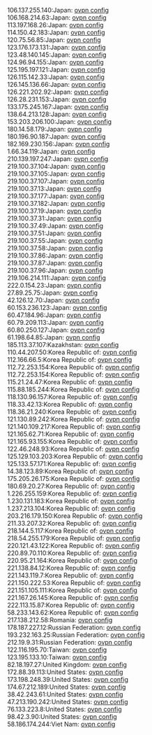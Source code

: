 106.137.255.140:Japan: [ovpn config](vpn/106_137_255_140.ovpn)  
106.168.214.63:Japan: [ovpn config](vpn/106_168_214_63.ovpn)  
113.197.168.26:Japan: [ovpn config](vpn/113_197_168_26.ovpn)  
114.150.42.183:Japan: [ovpn config](vpn/114_150_42_183.ovpn)  
120.75.56.85:Japan: [ovpn config](vpn/120_75_56_85.ovpn)  
123.176.173.131:Japan: [ovpn config](vpn/123_176_173_131.ovpn)  
123.48.140.145:Japan: [ovpn config](vpn/123_48_140_145.ovpn)  
124.96.94.155:Japan: [ovpn config](vpn/124_96_94_155.ovpn)  
125.195.197.121:Japan: [ovpn config](vpn/125_195_197_121.ovpn)  
126.115.142.33:Japan: [ovpn config](vpn/126_115_142_33.ovpn)  
126.145.136.66:Japan: [ovpn config](vpn/126_145_136_66.ovpn)  
126.221.202.92:Japan: [ovpn config](vpn/126_221_202_92.ovpn)  
126.28.231.153:Japan: [ovpn config](vpn/126_28_231_153.ovpn)  
133.175.245.167:Japan: [ovpn config](vpn/133_175_245_167.ovpn)  
138.64.213.128:Japan: [ovpn config](vpn/138_64_213_128.ovpn)  
153.203.206.100:Japan: [ovpn config](vpn/153_203_206_100.ovpn)  
180.14.58.179:Japan: [ovpn config](vpn/180_14_58_179.ovpn)  
180.196.90.187:Japan: [ovpn config](vpn/180_196_90_187.ovpn)  
182.169.230.156:Japan: [ovpn config](vpn/182_169_230_156.ovpn)  
1.66.34.119:Japan: [ovpn config](vpn/1_66_34_119.ovpn)  
210.139.197.247:Japan: [ovpn config](vpn/210_139_197_247.ovpn)  
219.100.37.104:Japan: [ovpn config](vpn/219_100_37_104.ovpn)  
219.100.37.105:Japan: [ovpn config](vpn/219_100_37_105.ovpn)  
219.100.37.107:Japan: [ovpn config](vpn/219_100_37_107.ovpn)  
219.100.37.13:Japan: [ovpn config](vpn/219_100_37_13.ovpn)  
219.100.37.177:Japan: [ovpn config](vpn/219_100_37_177.ovpn)  
219.100.37.182:Japan: [ovpn config](vpn/219_100_37_182.ovpn)  
219.100.37.19:Japan: [ovpn config](vpn/219_100_37_19.ovpn)  
219.100.37.31:Japan: [ovpn config](vpn/219_100_37_31.ovpn)  
219.100.37.49:Japan: [ovpn config](vpn/219_100_37_49.ovpn)  
219.100.37.51:Japan: [ovpn config](vpn/219_100_37_51.ovpn)  
219.100.37.55:Japan: [ovpn config](vpn/219_100_37_55.ovpn)  
219.100.37.58:Japan: [ovpn config](vpn/219_100_37_58.ovpn)  
219.100.37.86:Japan: [ovpn config](vpn/219_100_37_86.ovpn)  
219.100.37.87:Japan: [ovpn config](vpn/219_100_37_87.ovpn)  
219.100.37.96:Japan: [ovpn config](vpn/219_100_37_96.ovpn)  
219.106.214.111:Japan: [ovpn config](vpn/219_106_214_111.ovpn)  
222.0.154.23:Japan: [ovpn config](vpn/222_0_154_23.ovpn)  
27.89.25.75:Japan: [ovpn config](vpn/27_89_25_75.ovpn)  
42.126.12.70:Japan: [ovpn config](vpn/42_126_12_70.ovpn)  
60.153.236.123:Japan: [ovpn config](vpn/60_153_236_123.ovpn)  
60.47.184.96:Japan: [ovpn config](vpn/60_47_184_96.ovpn)  
60.79.209.113:Japan: [ovpn config](vpn/60_79_209_113.ovpn)  
60.80.250.127:Japan: [ovpn config](vpn/60_80_250_127.ovpn)  
61.198.64.85:Japan: [ovpn config](vpn/61_198_64_85.ovpn)  
185.113.37.107:Kazakhstan: [ovpn config](vpn/185_113_37_107.ovpn)  
110.44.207.50:Korea Republic of: [ovpn config](vpn/110_44_207_50.ovpn)  
112.166.66.5:Korea Republic of: [ovpn config](vpn/112_166_66_5.ovpn)  
112.72.253.154:Korea Republic of: [ovpn config](vpn/112_72_253_154.ovpn)  
112.72.253.154:Korea Republic of: [ovpn config](vpn/112_72_253_154.ovpn)  
115.21.24.47:Korea Republic of: [ovpn config](vpn/115_21_24_47.ovpn)  
115.88.185.244:Korea Republic of: [ovpn config](vpn/115_88_185_244.ovpn)  
118.130.96.157:Korea Republic of: [ovpn config](vpn/118_130_96_157.ovpn)  
118.33.42.13:Korea Republic of: [ovpn config](vpn/118_33_42_13.ovpn)  
118.36.21.240:Korea Republic of: [ovpn config](vpn/118_36_21_240.ovpn)  
121.130.89.242:Korea Republic of: [ovpn config](vpn/121_130_89_242.ovpn)  
121.140.109.217:Korea Republic of: [ovpn config](vpn/121_140_109_217.ovpn)  
121.165.62.71:Korea Republic of: [ovpn config](vpn/121_165_62_71.ovpn)  
121.165.93.155:Korea Republic of: [ovpn config](vpn/121_165_93_155.ovpn)  
122.46.248.93:Korea Republic of: [ovpn config](vpn/122_46_248_93.ovpn)  
125.129.103.203:Korea Republic of: [ovpn config](vpn/125_129_103_203.ovpn)  
125.133.57.171:Korea Republic of: [ovpn config](vpn/125_133_57_171.ovpn)  
14.38.123.89:Korea Republic of: [ovpn config](vpn/14_38_123_89.ovpn)  
175.205.26.175:Korea Republic of: [ovpn config](vpn/175_205_26_175.ovpn)  
180.69.20.27:Korea Republic of: [ovpn config](vpn/180_69_20_27.ovpn)  
1.226.255.159:Korea Republic of: [ovpn config](vpn/1_226_255_159.ovpn)  
1.230.131.183:Korea Republic of: [ovpn config](vpn/1_230_131_183.ovpn)  
1.237.213.104:Korea Republic of: [ovpn config](vpn/1_237_213_104.ovpn)  
203.216.179.150:Korea Republic of: [ovpn config](vpn/203_216_179_150.ovpn)  
211.33.207.32:Korea Republic of: [ovpn config](vpn/211_33_207_32.ovpn)  
218.144.5.117:Korea Republic of: [ovpn config](vpn/218_144_5_117.ovpn)  
218.54.255.179:Korea Republic of: [ovpn config](vpn/218_54_255_179.ovpn)  
220.121.43.122:Korea Republic of: [ovpn config](vpn/220_121_43_122.ovpn)  
220.89.70.110:Korea Republic of: [ovpn config](vpn/220_89_70_110.ovpn)  
220.95.21.164:Korea Republic of: [ovpn config](vpn/220_95_21_164.ovpn)  
221.138.84.12:Korea Republic of: [ovpn config](vpn/221_138_84_12.ovpn)  
221.143.119.7:Korea Republic of: [ovpn config](vpn/221_143_119_7.ovpn)  
221.150.222.53:Korea Republic of: [ovpn config](vpn/221_150_222_53.ovpn)  
221.151.105.111:Korea Republic of: [ovpn config](vpn/221_151_105_111.ovpn)  
221.167.26.145:Korea Republic of: [ovpn config](vpn/221_167_26_145.ovpn)  
222.113.15.87:Korea Republic of: [ovpn config](vpn/222_113_15_87.ovpn)  
58.233.143.62:Korea Republic of: [ovpn config](vpn/58_233_143_62.ovpn)  
217.138.212.58:Romania: [ovpn config](vpn/217_138_212_58.ovpn)  
178.187.227.12:Russian Federation: [ovpn config](vpn/178_187_227_12.ovpn)  
193.232.163.25:Russian Federation: [ovpn config](vpn/193_232_163_25.ovpn)  
212.19.9.31:Russian Federation: [ovpn config](vpn/212_19_9_31.ovpn)  
122.116.195.70:Taiwan: [ovpn config](vpn/122_116_195_70.ovpn)  
123.195.133.10:Taiwan: [ovpn config](vpn/123_195_133_10.ovpn)  
82.18.197.27:United Kingdom: [ovpn config](vpn/82_18_197_27.ovpn)  
172.88.39.113:United States: [ovpn config](vpn/172_88_39_113.ovpn)  
173.198.248.39:United States: [ovpn config](vpn/173_198_248_39.ovpn)  
174.67.212.189:United States: [ovpn config](vpn/174_67_212_189.ovpn)  
38.42.243.61:United States: [ovpn config](vpn/38_42_243_61.ovpn)  
47.213.190.242:United States: [ovpn config](vpn/47_213_190_242.ovpn)  
76.133.223.8:United States: [ovpn config](vpn/76_133_223_8.ovpn)  
98.42.3.90:United States: [ovpn config](vpn/98_42_3_90.ovpn)  
58.186.174.244:Viet Nam: [ovpn config](vpn/58_186_174_244.ovpn)  
